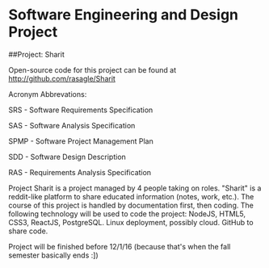 # Software Engineering and Design Project
##Project: Sharit

Open-source code for this project can be found at http://github.com/rasagle/Sharit

Acronym Abbrevations:

SRS - Software Requirements Specification

SAS - Software Analysis Specification

SPMP - Software Project Management Plan

SDD - Software Design Description

RAS - Requirements Analysis Specification

Project Sharit is a project managed by 4 people taking on roles. 
"Sharit" is a reddit-like platform to share educated information (notes, work, etc.).
The course of this project is handled by documentation first, then coding.
The following technology will be used to code the project: 
NodeJS, HTML5, CSS3, ReactJS, PostgreSQL. Linux deployment, possibly cloud.
GitHub to share code.

Project will be finished before 12/1/16 (because that's when the fall semester basically ends :])
